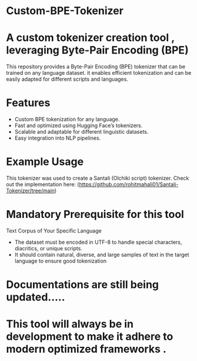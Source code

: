 # Custom-BPE-Tokenizer
# A custom tokenizer creation tool , leveraging Byte-Pair Encoding (BPE)

This repository provides a Byte-Pair Encoding (BPE) tokenizer that can be trained on any language dataset. it enables efficient tokenization and can be easily adapted for different scripts and languages.

# Features
* Custom BPE tokenization for any language.
* Fast and optimized using Hugging Face’s tokenizers.
* Scalable and adaptable for different linguistic datasets.
* Easy integration into NLP pipelines.

# Example Usage
This tokenizer was used to create a Santali (Olchiki script) tokenizer. Check out the implementation here: (https://github.com/rohitmahali01/Santali-Tokenizer/tree/main)

# Mandatory Prerequisite for this tool
Text Corpus of Your Specific Language
* The dataset must be encoded in UTF-8 to handle special characters, diacritics, or unique scripts.
* It should contain natural, diverse, and large samples of text in the target language to ensure good tokenization

# Documentations are still being updated.....
# This tool will always be in development to make it adhere to modern optimized frameworks . 
